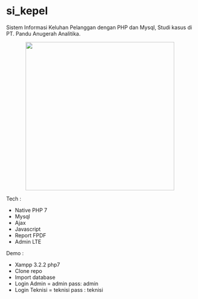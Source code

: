 # si_kepel
Sistem Informasi Keluhan Pelanggan dengan PHP dan Mysql, Studi kasus di PT. Pandu Anugerah Analitika.

<p align="center" ><img height="400px" src="https://github.com/perdianto27/si_kepel/blob/master/assets/img/sikepel.png"> </p>

Tech :
- Native PHP 7 
- Mysql
- Ajax
- Javascript
- Report FPDF
- Admin LTE

Demo :
- Xampp 3.2.2 php7
- Clone repo
- Import database
- Login Admin = admin pass: admin
- Login Teknisi = teknisi pass : teknisi
